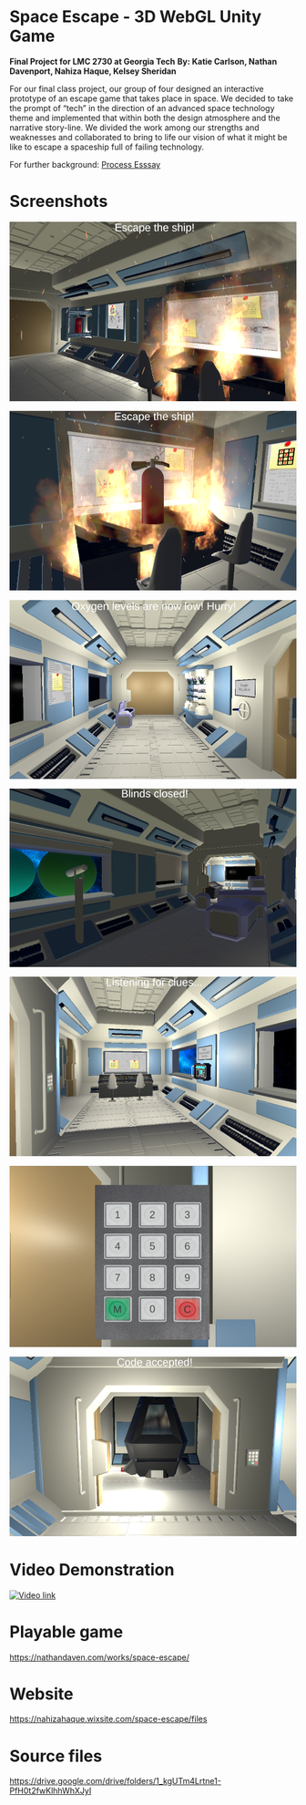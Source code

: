 # Space Escape - 3D WebGL Unity Game
**Final Project for LMC 2730 at Georgia Tech**
**By: Katie Carlson, Nathan Davenport, Nahiza Haque, Kelsey Sheridan**

For our final class project, our group of four designed an
interactive prototype of an escape game that takes place in space.
We decided to take the prompt of “tech” in the direction of an
advanced space technology theme and implemented that within
both the design atmosphere and the narrative story-line. We
divided the work among our strengths and weaknesses and
collaborated to bring to life our vision of what it might be like to
escape a spaceship full of failing technology.

For further background: [Process Esssay](https://8fdb2b80-0634-45aa-98b8-cfecd4f6659f.filesusr.com/ugd/9cda48_996eb8a907b34128bba1e1f2afacf9ff.pdf)

# Screenshots
![image](screenshots/1.png)

![image](screenshots/2.png)

![image](screenshots/3.png)

![image](screenshots/5.png)

![image](screenshots/6.png)

![image](screenshots/7.png)

![image](screenshots/8.png)

# Video Demonstration
[![Video link](https://img.youtube.com/vi/a3y0bkVdNjM/0.jpg)](https://www.youtube.com/watch?v=a3y0bkVdNjM "Space Escape Video")

# Playable game
https://nathandaven.com/works/space-escape/

# Website
https://nahizahaque.wixsite.com/space-escape/files

# Source files
https://drive.google.com/drive/folders/1_kgUTm4Lrtne1-PfH0t2fwKlhhWhXJyI

